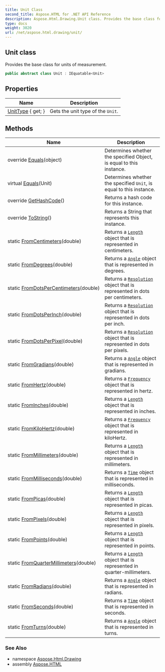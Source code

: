 ```yaml
---
title: Unit Class
second_title: Aspose.HTML for .NET API Reference
description: Aspose.Html.Drawing.Unit class. Provides the base class for units of measurement
type: docs
weight: 3020
url: /net/aspose.html.drawing/unit/
---
```

## Unit class

Provides the base class for units of measurement.

```csharp
public abstract class Unit : IEquatable<Unit>
```

## Properties

| Name | Description |
| --- | --- |
| [UnitType](../../aspose.html.drawing/unit/unittype/) { get; } | Gets the unit type of the `Unit`. |

## Methods

| Name | Description |
| --- | --- |
| override [Equals](../../aspose.html.drawing/unit/equals/#equals_1)(object) | Determines whether the specified Object, is equal to this instance. |
| virtual [Equals](../../aspose.html.drawing/unit/equals/#equals)(Unit) | Determines whether the specified `Unit`, is equal to this instance. |
| override [GetHashCode](../../aspose.html.drawing/unit/gethashcode/)() | Returns a hash code for this instance. |
| override [ToString](../../aspose.html.drawing/unit/tostring/)() | Returns a String that represents this instance. |
| static [FromCentimeters](../../aspose.html.drawing/unit/fromcentimeters/)(double) | Returns a [`Length`](../length/) object that is represented in centimeters. |
| static [FromDegrees](../../aspose.html.drawing/unit/fromdegrees/)(double) | Returns a [`Angle`](../angle/) object that is represented in degrees. |
| static [FromDotsPerCentimeters](../../aspose.html.drawing/unit/fromdotspercentimeters/)(double) | Returns a [`Resolution`](../resolution/) object that is represented in dots per centimeters. |
| static [FromDotsPerInch](../../aspose.html.drawing/unit/fromdotsperinch/)(double) | Returns a [`Resolution`](../resolution/) object that is represented in dots per inch. |
| static [FromDotsPerPixel](../../aspose.html.drawing/unit/fromdotsperpixel/)(double) | Returns a [`Resolution`](../resolution/) object that is represented in dots per pixels. |
| static [FromGradians](../../aspose.html.drawing/unit/fromgradians/)(double) | Returns a [`Angle`](../angle/) object that is represented in gradians. |
| static [FromHertz](../../aspose.html.drawing/unit/fromhertz/)(double) | Returns a [`Frequency`](../frequency/) object that is represented in hertz. |
| static [FromInches](../../aspose.html.drawing/unit/frominches/)(double) | Returns a [`Length`](../length/) object that is represented in inches. |
| static [FromKiloHertz](../../aspose.html.drawing/unit/fromkilohertz/)(double) | Returns a [`Frequency`](../frequency/) object that is represented in kiloHertz. |
| static [FromMillimeters](../../aspose.html.drawing/unit/frommillimeters/)(double) | Returns a [`Length`](../length/) object that is represented in millimeters. |
| static [FromMilliseconds](../../aspose.html.drawing/unit/frommilliseconds/)(double) | Returns a [`Time`](../time/) object that is represented in milliseconds. |
| static [FromPicas](../../aspose.html.drawing/unit/frompicas/)(double) | Returns a [`Length`](../length/) object that is represented in picas. |
| static [FromPixels](../../aspose.html.drawing/unit/frompixels/)(double) | Returns a [`Length`](../length/) object that is represented in pixels. |
| static [FromPoints](../../aspose.html.drawing/unit/frompoints/)(double) | Returns a [`Length`](../length/) object that is represented in points. |
| static [FromQuarterMillimeters](../../aspose.html.drawing/unit/fromquartermillimeters/)(double) | Returns a [`Length`](../length/) object that is represented in quarter-millimeters. |
| static [FromRadians](../../aspose.html.drawing/unit/fromradians/)(double) | Returns a [`Angle`](../angle/) object that is represented in radians. |
| static [FromSeconds](../../aspose.html.drawing/unit/fromseconds/)(double) | Returns a [`Time`](../time/) object that is represented in seconds. |
| static [FromTurns](../../aspose.html.drawing/unit/fromturns/)(double) | Returns a [`Angle`](../angle/) object that is represented in turns. |

### See Also

* namespace [Aspose.Html.Drawing](../../aspose.html.drawing/)
* assembly [Aspose.HTML](../../)
